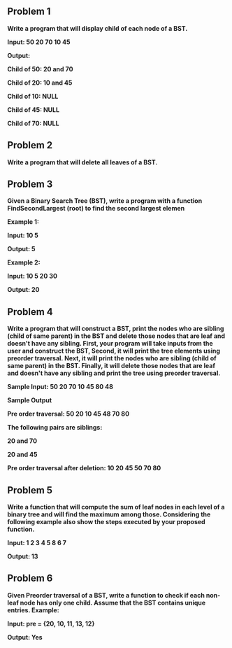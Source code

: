 ## Problem 1
**Write a program that will display child of each node of a BST.**

 **Input: 50 20 70 10 45**

**Output:**

**Child of 50: 20 and 70**

**Child of 20: 10 and 45**

**Child of 10: NULL**

**Child of 45: NULL**

**Child of 70: NULL**

## Problem 2
**Write a program that will delete all leaves of a BST.**

## Problem 3
**Given a Binary Search Tree (BST), write a program with a function FindSecondLargest (root) to find the second largest elemen**

**Example 1:**

**Input: 10 5**

**Output: 5**

**Example 2:**

**Input: 10 5 20 30**

**Output: 20**

## Problem 4
**Write a program that will construct a BST, print the nodes who are sibling (child of same parent) in the BST and delete those nodes that are leaf and doesn't have any sibling.
First, your program will take inputs from the user and construct the BST, Second, it will print the tree elements using preorder traversal. Next, it will print the nodes who are sibling (child of same parent) in the BST. Finally, it will delete those nodes that are leaf and doesn't have any sibling and print the tree using preorder traversal.**

**Sample Input: 50 20 70 10 45 80 48**

**Sample Output**

**Pre order traversal: 50 20 10 45 48 70 80**

**The following pairs are siblings:**

**20 and 70**

**20 and 45**

**Pre order traversal after deletion: 10 20 45 50 70 80**

## Problem 5

**Write a function that will compute the sum of leaf nodes in each level of a binary tree and 
will find the maximum among those. 
Considering the following example also show the steps executed by your proposed 
function.**

**Input: 1 2 3 4 5 8 6 7**

**Output: 13**
  
## Problem 6

**Given Preorder traversal of a BST, write a function to check if each non-leaf node has 
only one child. Assume that the BST contains unique entries.
Example:**

**Input: pre = {20, 10, 11, 13, 12}**

**Output: Yes**
